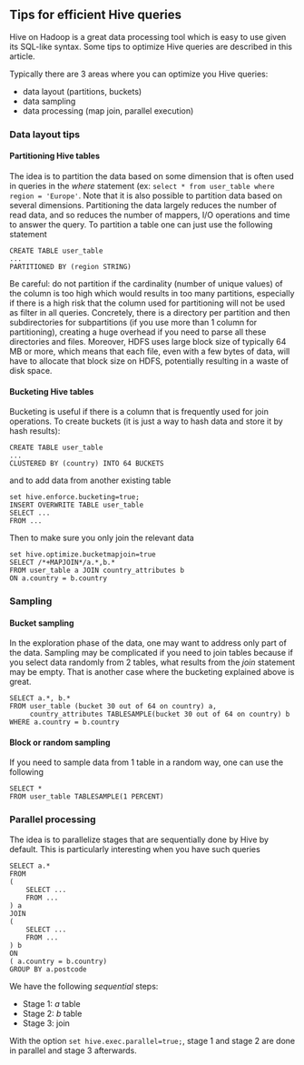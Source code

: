 ## Tips for efficient Hive queries

Hive on Hadoop is a great data processing tool which is easy to use given its SQL-like syntax. Some tips to optimize Hive queries are described in this article.

Typically there are 3 areas where you can optimize you Hive queries:

- data layout (partitions, buckets)
- data sampling 
- data processing (map join, parallel execution) 


### Data layout tips

#### Partitioning Hive tables

The idea is to partition the data based on some dimension that is often used in queries in the *where* statement (ex: `select * from user_table where region = 'Europe'`. Note that it is also possible to partition data based on several dimensions. Partitioning the data largely reduces the number of read data, and so reduces the number of mappers, I/O operations and time to answer the query.
To partition a table one can just use the following statement
```
CREATE TABLE user_table
...
PARTITIONED BY (region STRING)
```
Be careful: do not partition if the cardinality (number of unique values) of the column is too high which would results in too many partitions, especially if there is a high risk that the column used for partitioning will not be used as filter in all queries. Concretely, there is a directory per partition and then subdirectories for subpartitions (if you use more than 1 column for partitioning), creating a huge overhead if you need to parse all these directories and files. Moreover, HDFS uses large block size of typically 64 MB or more, which means that each file, even with a few bytes of data, will have to allocate that block size on HDFS, potentially resulting in a waste of disk space.


#### Bucketing Hive tables
Bucketing is useful if there is a column that is frequently used for join operations. To create buckets (it is just a way to hash data and store it by hash results):

```
CREATE TABLE user_table
...
CLUSTERED BY (country) INTO 64 BUCKETS
```
and to add data from another existing table

```
set hive.enforce.bucketing=true;
INSERT OVERWRITE TABLE user_table
SELECT ...
FROM ...
```
Then to make sure you only join the relevant data

```
set hive.optimize.bucketmapjoin=true
SELECT /*+MAPJOIN*/a.*,b.*
FROM user_table a JOIN country_attributes b
ON a.country = b.country
```

### Sampling

#### Bucket sampling
In the exploration phase of the data, one may want to address only part of the data. Sampling may be complicated if you need to join tables because if you select data randomly from 2 tables, what results from the *join* statement may be empty. That is another case where the bucketing explained above is great.
```
SELECT a.*, b.*
FROM user_table (bucket 30 out of 64 on country) a,
     country_attributes TABLESAMPLE(bucket 30 out of 64 on country) b
WHERE a.country = b.country
```

#### Block or random sampling
If you need to sample data from 1 table in a random way, one can use the following
```
SELECT *
FROM user_table TABLESAMPLE(1 PERCENT)
```

### Parallel processing
The idea is to parallelize stages that are sequentially done by Hive by default. This is particularly interesting when you have such queries
```
SELECT a.*
FROM
(
	SELECT ...
	FROM ...
) a
JOIN
(
	SELECT ...
	FROM ...
) b
ON
( a.country = b.country)
GROUP BY a.postcode
```
We have the following *sequential* steps:

- Stage 1: *a* table
- Stage 2: *b* table
- Stage 3: join

With the option `set hive.exec.parallel=true;`, stage 1 and stage 2 are done in parallel and stage 3 afterwards.
